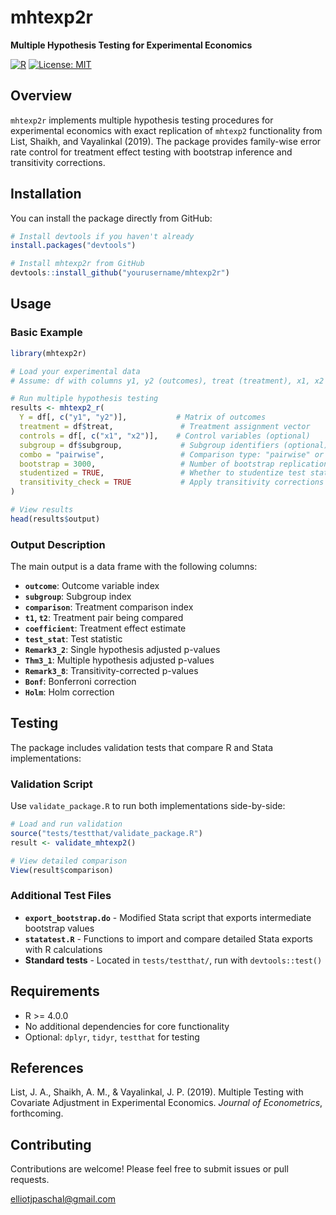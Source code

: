 # mhtexp2r

**Multiple Hypothesis Testing for Experimental Economics**

[![R](https://img.shields.io/badge/R-%3E%3D4.0.0-blue.svg)](https://www.r-project.org/)
[![License: MIT](https://img.shields.io/badge/License-MIT-yellow.svg)](https://opensource.org/licenses/MIT)

## Overview

`mhtexp2r` implements multiple hypothesis testing procedures for experimental economics with exact replication of `mhtexp2` functionality from List, Shaikh, and Vayalinkal (2019). The package provides family-wise error rate control for treatment effect testing with bootstrap inference and transitivity corrections.

## Installation

You can install the package directly from GitHub:

```r
# Install devtools if you haven't already
install.packages("devtools")

# Install mhtexp2r from GitHub
devtools::install_github("yourusername/mhtexp2r")
```

## Usage

### Basic Example

```r
library(mhtexp2r)

# Load your experimental data
# Assume: df with columns y1, y2 (outcomes), treat (treatment), x1, x2 (controls), subgroup

# Run multiple hypothesis testing
results <- mhtexp2_r(
  Y = df[, c("y1", "y2")],           # Matrix of outcomes
  treatment = df$treat,               # Treatment assignment vector
  controls = df[, c("x1", "x2")],    # Control variables (optional)
  subgroup = df$subgroup,             # Subgroup identifiers (optional)
  combo = "pairwise",                 # Comparison type: "pairwise" or "treatmentcontrol"
  bootstrap = 3000,                   # Number of bootstrap replications
  studentized = TRUE,                 # Whether to studentize test statistics
  transitivity_check = TRUE           # Apply transitivity corrections
)

# View results
head(results$output)
```

### Output Description

The main output is a data frame with the following columns:

- **`outcome`**: Outcome variable index
- **`subgroup`**: Subgroup index  
- **`comparison`**: Treatment comparison index
- **`t1`, `t2`**: Treatment pair being compared
- **`coefficient`**: Treatment effect estimate
- **`test_stat`**: Test statistic
- **`Remark3_2`**: Single hypothesis adjusted p-values
- **`Thm3_1`**: Multiple hypothesis adjusted p-values  
- **`Remark3_8`**: Transitivity-corrected p-values
- **`Bonf`**: Bonferroni correction
- **`Holm`**: Holm correction

## Testing

The package includes validation tests that compare R and Stata implementations:

### Validation Script

Use `validate_package.R` to run both implementations side-by-side:

```r
# Load and run validation
source("tests/testthat/validate_package.R")
result <- validate_mhtexp2()

# View detailed comparison
View(result$comparison)
```

### Additional Test Files

- **`export_bootstrap.do`** - Modified Stata script that exports intermediate bootstrap values
- **`statatest.R`** - Functions to import and compare detailed Stata exports with R calculations
- **Standard tests** - Located in `tests/testthat/`, run with `devtools::test()`

## Requirements

- R >= 4.0.0
- No additional dependencies for core functionality
- Optional: `dplyr`, `tidyr`, `testthat` for testing

## References

List, J. A., Shaikh, A. M., & Vayalinkal, J. P. (2019). Multiple Testing with Covariate Adjustment in Experimental Economics. *Journal of Econometrics*, forthcoming.

## Contributing

Contributions are welcome! Please feel free to submit issues or pull requests.

elliotjpaschal@gmail.com

